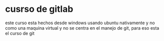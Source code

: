 # cusrso de gitlab 

este curso esta hechos desde windows usando ubuntu nativamente y no como una maquina virtual y no se centra en el manejo de git, para eso esta el curso de git 



